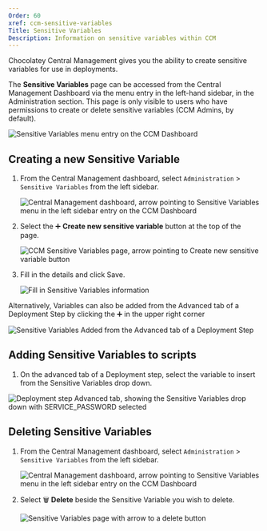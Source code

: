 ```yaml
---
Order: 60
xref: ccm-sensitive-variables
Title: Sensitive Variables
Description: Information on sensitive variables within CCM
---
```


Chocolatey Central Management gives you the ability to create sensitive variables for use in deployments.

The **Sensitive Variables** page can be accessed from the Central Management Dashboard via the menu entry in the left-hand sidebar, in the Administration section. This page is only visible to users who have permissions to create or delete sensitive variables (CCM Admins, by default).

![Sensitive Variables menu entry on the CCM Dashboard](/assets/images/sensitive-variables/ccm-sensitive-variables-nav.png)

## Creating a new Sensitive Variable

1. From the Central Management dashboard, select `Administration` > `Sensitive Variables` from the left sidebar.

    ![Central Management dashboard, arrow pointing to Sensitive Variables menu in the left sidebar entry on the CCM Dashboard](/assets/images/sensitive-variables/ccm-sensitive-variables-nav.png)
1. Select the :heavy_plus_sign: **Create new sensitive variable** button at the top of the page.

    ![CCM Sensitive Variables page, arrow pointing to Create new sensitive variable button](/assets/images/sensitive-variables/create-new-btn.png)
1. Fill in the details and click Save.

    ![Fill in Sensitive Variables information](/assets/images/sensitive-variables/fill-in-variable.png)

Alternatively, Variables can also be added from the Advanced tab of a Deployment Step by clicking the :heavy_plus_sign: in the upper right corner

![Sensitive Variables Added from the Advanced tab of a Deployment Step](/assets/images/sensitive-variables/ccm-deployment-step-add-btn.png)

## Adding Sensitive Variables to scripts

<?! Include "../../../../shared/sensitive-variables-note.txt" /?>

1. On the advanced tab of a Deployment step, select the variable to insert from the Sensitive Variables drop down.

![Deployment step Advanced tab, showing the Sensitive Variables drop down with SERVICE_PASSWORD selected](/assets/images/sensitive-variables/add-variable-to-deployment-step.png)

## Deleting Sensitive Variables

1. From the Central Management dashboard, select `Administration` > `Sensitive Variables` from the left sidebar.

    ![Central Management dashboard, arrow pointing to Sensitive Variables menu in the left sidebar entry on the CCM Dashboard](/assets/images/sensitive-variables/ccm-sensitive-variables-nav.png)
1. Select :wastebasket: **Delete** beside the Sensitive Variable you wish to delete.

    ![Sensitive Variables page with arrow to a delete button](/assets/images/sensitive-variables/delete-variable.png)
